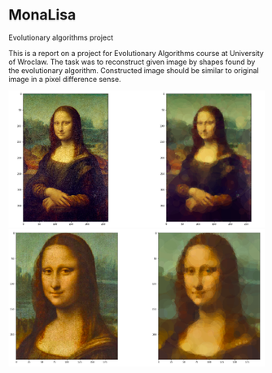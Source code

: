 # MonaLisa
Evolutionary algorithms project

This is a report on a project for Evolutionary Algorithms course at University of Wroclaw. The task was to reconstruct given image by shapes found by the evolutionary algorithm. Constructed image should be similar to original image in a pixel difference sense.

![alt text](mona2.png)
![alt text](mona1.png)
